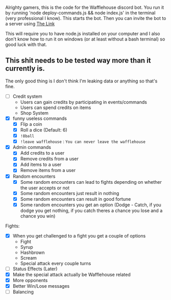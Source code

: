 Alrighty gamers, this is the code for the Wafflehouse discord bot. You run it by running 'node deploy-commands.js && node index.js' in the terminal (very professional I know). This starts the bot. Then you can invite the bot to a server using [The Link](https://discord.com/oauth2/authorize?client_id=1349854140368683132&permissions=10173905366210&integration_type=0&scope=bot+applications.commands "very cool")

This will require you to have node.js installed on your computer and I also don't know how to run it on windows (or at least without a bash terminal) so good luck with that.

## This shit needs to be tested way more than it currently is.
The only good thing is I don't think I'm leaking data or anything so that's fine.

- [ ] Credit system
    - Users can gain credits by participating in events/commands
    - Users can spend credits on items
    - Shop System
- [x] funny useless commands
    - [x] Flip a coin
    - [x] Roll a dice (Default: 6)
    - [x] `!8ball`
    - [x] `!leave wafflehouse` : `You can never leave the wafflehouse`
- [x] Admin commands
    - [x] Add credits to a user
    - [x] Remove credits from a user
    - [x] Add items to a user
    - [x] Remove items from a user
- [x] Random encounters
    - [x] Some random encounters can lead to fights depending on whether the user accepts or not
    - [x] Some random encounters just result in nothing
    - [x] Some random encounters can result in good fortune
    - [x] Some random encounters you get an option (Dodge - Catch, if you dodge you get nothing, if you catch theres a chance you lose and a chance you win)

Fights:
- [x] When you get challenged to a fight you get a couple of options
    - Fight
    - Syrup
    - Hashbrown
    - Scream
    - Special attack every couple turns
- [ ] Status Effects (Later)
- [x] Make the special attack actually be Wafflehouse related
- [x] More opponents
- [x] Better Win/Lose messages
- [ ] Balancing

